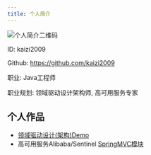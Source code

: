 ```yaml
---
title: 个人简介
---
```


![个人简介二维码](/img/github-home.png)

ID: kaizi2009

Github: https://github.com/kaizi2009

职业: Java工程师

职业规划: 领域驱动设计架构师, 高可用服务专家

## 个人作品
- [领域驱动设计(架构)Demo](https://github.com/cloudhelper/mall-ddd)
- 高可用服务Alibaba/Sentinel [SpringMVC模块](https://github.com/cloudhelper/Sentinel/tree/master/sentinel-adapter/sentinel-spring-webmvc-adapter) 
